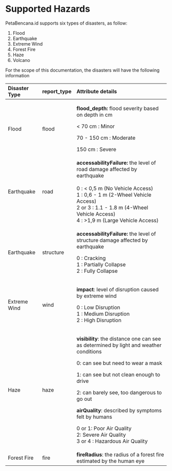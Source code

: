 # Supported Hazards

PetaBencana.id supports six types of disasters, as follow:

1. Flood
2. Earthquake
3. Extreme Wind
4. Forest Fire
5. Haze
6. Volcano

For the scope of this documentation, the disasters will have the following information

<table>
  <thead>
    <tr>
      <th style="text-align:left">Disaster Type</th>
      <th style="text-align:left">report_type</th>
      <th style="text-align:left">Attribute details</th>
    </tr>
  </thead>
  <tbody>
    <tr>
      <td style="text-align:left">Flood</td>
      <td style="text-align:left">flood</td>
      <td style="text-align:left">
        <p><b>flood_depth: </b>flood severity based on depth in cm
          <br />
        </p>
        <p>&lt; 70 cm : Minor</p>
        <p>70 - 150 cm : Moderate</p>
        <p>150 cm : Severe</p>
      </td>
    </tr>
    <tr>
      <td style="text-align:left">Earthquake</td>
      <td style="text-align:left">road</td>
      <td style="text-align:left"><b>accessabilityFailure: </b>the level of road damage affected by earthquake
        <br
        />
        <br />0 : &lt; 0,5 m (No Vehicle Access)
        <br />1 : 0,6 - 1 m (2-Wheel Vehicle Access)
        <br />2 or 3 : 1.1 - 1.8 m (4-Wheel Vehicle Access)
        <br />4 : &gt;1,9 m (Large Vehicle Access)</td>
    </tr>
    <tr>
      <td style="text-align:left">Earthquake</td>
      <td style="text-align:left">structure</td>
      <td style="text-align:left">
        <p><b>accessabilityFailure: </b>the level of structure damage affected by
          earthquake</p>
        <p></p>
        <p>0 : Cracking
          <br />1 : Partially Collapse
          <br />2 : Fully Collapse</p>
      </td>
    </tr>
    <tr>
      <td style="text-align:left">Extreme Wind</td>
      <td style="text-align:left">wind</td>
      <td style="text-align:left">
        <p><b>impact</b>: level of disruption caused by extreme wind</p>
        <p>0 : Low Disruption
          <br />1 : Medium Disruption
          <br />2 : High Disruption</p>
      </td>
    </tr>
    <tr>
      <td style="text-align:left">Haze</td>
      <td style="text-align:left">haze</td>
      <td style="text-align:left">
        <p><b>visibility</b>: the distance one can see as determined by light and
          weather conditions</p>
        <p>0: can see but need to wear a mask</p>
        <p>1: can see but not clean enough to drive</p>
        <p>2: can barely see, too dangerous to go out</p>
        <p></p>
        <p><b>airQuality</b>: described by symptoms felt by humans</p>
        <p>0 or 1: Poor Air Quality
          <br />2: Severe Air Quality
          <br />3 or 4 : Hazardous Air Quality</p>
      </td>
    </tr>
    <tr>
      <td style="text-align:left">Forest Fire</td>
      <td style="text-align:left">fire</td>
      <td style="text-align:left"><b>fireRadius</b>: the radius of a forest fire estimated by the human
        eye</td>
    </tr>
  </tbody>
</table>

